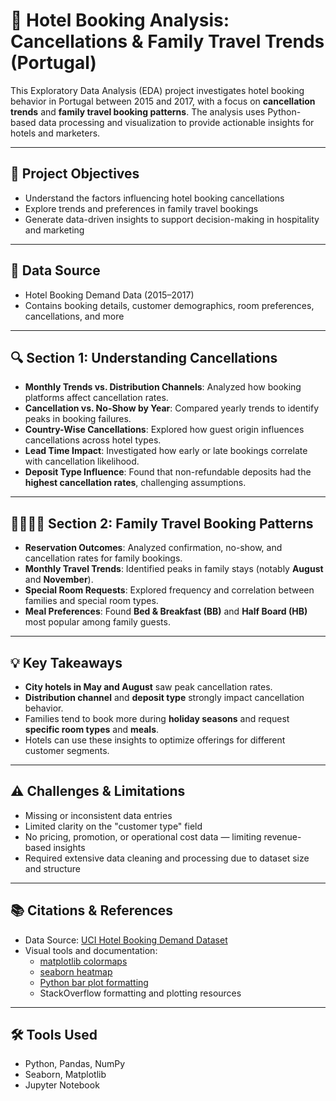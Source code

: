 # 🏨 Hotel Booking Analysis: Cancellations & Family Travel Trends (Portugal)

This Exploratory Data Analysis (EDA) project investigates hotel booking behavior in Portugal between 2015 and 2017, with a focus on **cancellation trends** and **family travel booking patterns**. The analysis uses Python-based data processing and visualization to provide actionable insights for hotels and marketers.

---

## 📌 Project Objectives

- Understand the factors influencing hotel booking cancellations
- Explore trends and preferences in family travel bookings
- Generate data-driven insights to support decision-making in hospitality and marketing

---

## 🧾 Data Source

- Hotel Booking Demand Data (2015–2017)
- Contains booking details, customer demographics, room preferences, cancellations, and more

---

## 🔍 Section 1: Understanding Cancellations

- **Monthly Trends vs. Distribution Channels**: Analyzed how booking platforms affect cancellation rates.
- **Cancellation vs. No-Show by Year**: Compared yearly trends to identify peaks in booking failures.
- **Country-Wise Cancellations**: Explored how guest origin influences cancellations across hotel types.
- **Lead Time Impact**: Investigated how early or late bookings correlate with cancellation likelihood.
- **Deposit Type Influence**: Found that non-refundable deposits had the **highest cancellation rates**, challenging assumptions.

---

## 👨‍👩‍👧‍👦 Section 2: Family Travel Booking Patterns

- **Reservation Outcomes**: Analyzed confirmation, no-show, and cancellation rates for family bookings.
- **Monthly Travel Trends**: Identified peaks in family stays (notably **August** and **November**).
- **Special Room Requests**: Explored frequency and correlation between families and special room types.
- **Meal Preferences**: Found **Bed & Breakfast (BB)** and **Half Board (HB)** most popular among family guests.

---

## 💡 Key Takeaways

- **City hotels in May and August** saw peak cancellation rates.
- **Distribution channel** and **deposit type** strongly impact cancellation behavior.
- Families tend to book more during **holiday seasons** and request **specific room types** and **meals**.
- Hotels can use these insights to optimize offerings for different customer segments.

---

## ⚠️ Challenges & Limitations

- Missing or inconsistent data entries
- Limited clarity on the "customer type" field
- No pricing, promotion, or operational cost data — limiting revenue-based insights
- Required extensive data cleaning and processing due to dataset size and structure

---

## 📚 Citations & References

- Data Source: [UCI Hotel Booking Demand Dataset](https://www.sciencedirect.com/science/article/pii/S2352340918315191)
- Visual tools and documentation:
  - [matplotlib colormaps](https://matplotlib.org/stable/users/explain/colors/colormaps.html)
  - [seaborn heatmap](https://seaborn.pydata.org/generated/seaborn.heatmap.html)
  - [Python bar plot formatting](https://www.pythoncharts.com/matplotlib/stacked-bar-charts-labels/)
  - StackOverflow formatting and plotting resources

---

## 🛠️ Tools Used

- Python, Pandas, NumPy
- Seaborn, Matplotlib
- Jupyter Notebook




